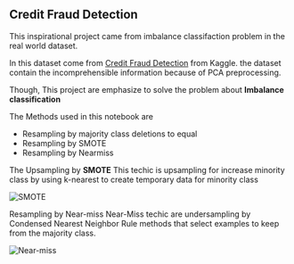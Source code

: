 ## Credit Fraud Detection

This inspirational project came from imbalance classifaction problem in the real world dataset. 

In this dataset come from [Credit Fraud Detection](https://www.kaggle.com/mlg-ulb/creditcardfraud) from Kaggle.
the dataset contain the incomprehensible information because of PCA preprocessing.

Though, This project are emphasize to solve the problem about **Imbalance classification**

The Methods used in this notebook are
- Resampling by majority class deletions to equal
- Resampling by SMOTE
- Resampling by Nearmiss

The Upsampling by **SMOTE** 
This techic is upsampling for increase minority class by using k-nearest to create temporary data for minority class

![SMOTE](https://miro.medium.com/max/3000/0*UrGYcz_Ab-HTo4-B.png)

Resampling by Near-miss
Near-Miss techic are undersampling by Condensed Nearest Neighbor Rule methods that select examples to keep from the majority class.

![Near-miss](https://miro.medium.com/max/875/1*8WM0gsh_naPEa9HTpE2c1A.png)
